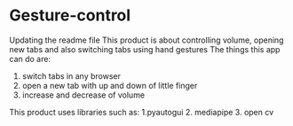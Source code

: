 # Gesture-control
Updating the readme file
This product is about controlling volume, opening new tabs and also switching tabs using hand gestures
The things this app can do are:
1. switch tabs in any browser
2. open a new tab with up and down of little finger
3. increase and decrease of volume

This product uses libraries such as:
1.pyautogui
2. mediapipe
3. open cv
